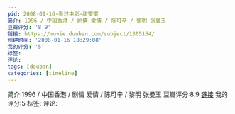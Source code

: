 ```yaml
---
pid: 2008-01-16-看过电影-甜蜜蜜
简介: 1996 / 中国香港 / 剧情 爱情 / 陈可辛 / 黎明 张曼玉
豆瓣评分: '8.9'
链接: https://movie.douban.com/subject/1305164/
创建时间: '2008-01-16 18:29:08'
我的评分: '5'
标签:
评论:
tags: [douban]
categories: [timeline]
---
```

简介:1996 / 中国香港 / 剧情 爱情 / 陈可辛 / 黎明 张曼玉
豆瓣评分:8.9
[链接](https://movie.douban.com/subject/1305164/)
我的评分:5
标签:
评论:
